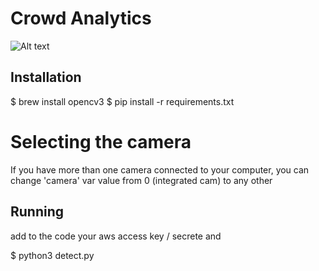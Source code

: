 # Crowd Analytics

![Alt text](example.png?raw=true)

## Installation

$ brew install opencv3
$ pip install -r requirements.txt

# Selecting the camera
If you have more than one camera connected to your computer, you can change 'camera' var value from 0 (integrated cam) to any other
 
## Running

add to the code your aws access key / secrete and 

$ python3 detect.py
